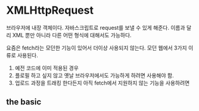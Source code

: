 # XMLHttpRequest

브라우저에 내장 객체이다. 자바스크립트로 request를 보낼 수 있게 해준다. 이름과 달리 XML 뿐만 아니라 다른 어떤 형식에 대해서도 가능하다.

요즘은 fetch라는 모던한 기능이 있어서 더이상 사용되지 않는다. 모던 웹에서 3가지 이류로 사용된다.

1. 예전 코드에 이미 적용된 경우
2. 플로필 하고 싶지 않고 옛날 브라우저에서도 가능하게 하려면 사용해야 함.
3. 업로드 과정을 트래킹 한다든지 아직 fetch에서 지원하지 않는 기능을 사용하려면

## the basic

